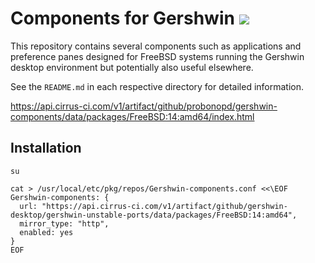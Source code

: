 # Components for Gershwin [![](https://api.cirrus-ci.com/github/probonopd/gershwin-components.svg)](https://cirrus-ci.com/github/probonopd/gershwin-components)

This repository contains several components such as applications and preference panes designed for FreeBSD systems running the Gershwin desktop environment but potentially also useful elsewhere.

See the `README.md` in each respective directory for detailed information.

https://api.cirrus-ci.com/v1/artifact/github/probonopd/gershwin-components/data/packages/FreeBSD:14:amd64/index.html


## Installation

```
su

cat > /usr/local/etc/pkg/repos/Gershwin-components.conf <<\EOF
Gershwin-components: {
  url: "https://api.cirrus-ci.com/v1/artifact/github/gershwin-desktop/gershwin-unstable-ports/data/packages/FreeBSD:14:amd64",
  mirror_type: "http",
  enabled: yes
}
EOF
```
